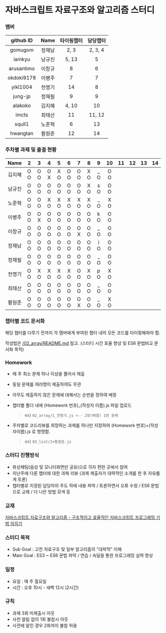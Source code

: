 # 자바스크립트 자료구조와 알고리즘 스터디


### 멤버
github ID  |  Name  | 타이핑챕터 | 담당챕터
 :---:     | :---:  | :---:      | :---:
gomugom    | 정재남 | 2, 3       | 2, 3, 4
iamkyu     | 남규진 | 5, 13      | 5
arusantimo | 이창규 | 8          | 6
okdoki9178 | 이병주 | 7          | 7
yikl1004   | 천명기 | 14         | 8
jung-jp    | 정재필 | 9          | 9
alakoko    | 김지혜 | 4, 10      | 10
imcts      | 최태산 | 11         | 11, 12
squll1     | 노준혁 | 6          | 13
hwangtan   | 황원준 | 12         | 14


### 주차별 과제 및 출결 현황

Name   | 2   | 3   | 4   | 5   | 6   | 7   | 8   | 9   | 10  | 11  | 12  | 13  | 14
:---:  |:---:|:---:|:---:|:---:|:---:|:---:|:---:|:---:|:---:|:---:|:---:|:---:|:---:
김지혜 | O O | O O | O X | X O | O O | O O | X O | _ O | O O |  |  |  |
남규진 | O O | O O | O O | O O | O O | O O | X O | s O | O O |  |  |  |
노준혁 | O O | O O | X O | X O | X O | X O | X O | _ O | X O |  |  |  |
이병주 | O O | O X | O O | O O | O O | O O | O O | k O | O O |  |  |  |
이창규 | O O | O O | O O | O O | O O | O X | O O | _ O | O O |  |  |  |
정재남 | O O | O O | O O | O O | O O | O O | O O | i O | O O |  |  |  |
정재필 | O O | O O | O O | O O | O O | O O | O O | _ O | O O |  |  |  |
천명기 | O O | X O | X O | X O | X O | O O | X O | p O | X O |  |  |  |
최태산 | O O | O O | O O | O O | O O | O O | O O | _ O | O O |  |  |  |
황원준 | O O | O O | O O | O O | O O | O X | O O | _ O | X O |  |  |  |



### 챕터별 코드 문서화
해당 챕터를 다루기 전까지 각 멤버에게 부여된 챕터 내의 모든 코드를 타이핑해와야 함.

작성법은 [/02_array/README.md](02_array/README.md) 참고.
(스터디 시간 효율 향상 및 ES6 문법비교 문서화 목적)


### Homework
- 매 주 최소 문제 하나 이상을 풀어서 제출
- 동일 문제를 여러명이 제출하여도 무관
- 아무도 제출하지 않은 문제에 대해서는 순번을 정하여 배정
- 챕터별 폴더 내에 (Homework 번호)_(작성자 이름).js 파일 업로드

  > ex) `02_array/1_천명기.js <-- 2장(배열) 1번 문제`

- 주차별로 코드리뷰를 희망하는 과제를 하나만 지정하여 (Homework 번호)+(작성자이름).js 로 명명함.

  > ex) `03_list/2+황원준.js`


### 스터디 진행방식
- 화상채팅(음성 및 모니터화면만 공유)으로 각자 편한 곳에서 참여
- 지난주에 다룬 챕터에 대한 과제 리뷰 (과제 제출자가 대략적인 소개를 한 후 자유롭게 토론)
- 챕터별로 지정된 담당자의 주도 하에 내용 파악 / 토론하면서 오류 수정 / ES6 문법으로 교체 / 더 나은 방법 모색 등


### 교재
[자바스크립트 자료구조와 알고리즘 - 구조적이고 효율적인 자바스크립트 프로그래밍 기법 익히기](http://book.naver.com/bookdb/book_detail.nhn?bid=8095174)


### 스터디 목적
- Sub Goal  : 고전 자료구조 및 일부 알고리즘의 "대략적" 이해
- Main Goal : ES3 ~ ES6 문법 파악 / 연습 / 숙달을 통한 프로그래밍 실력 향상


### 일정
- 요일 : 매 주 월요일
- 시간 : 오후 10시 - 새벽 12시 (2시간)


### 규칙
- 과제 3회 미제출시 아웃
- 사전 알림 없이 1회 불참시 아웃
- 사전에 알린 경우 2회까지 불참 허용
